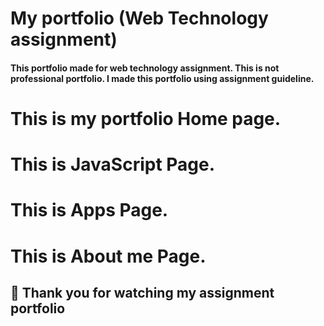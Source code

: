 # My  portfolio (Web Technology assignment)
#### This portfolio made for web technology assignment. This is not professional portfolio. I made this portfolio using assignment guideline.

# This is my portfolio Home page.

#  This is JavaScript Page.

#  This is Apps Page.

# This is About me Page.

## 🤝 Thank you for watching my assignment portfolio
